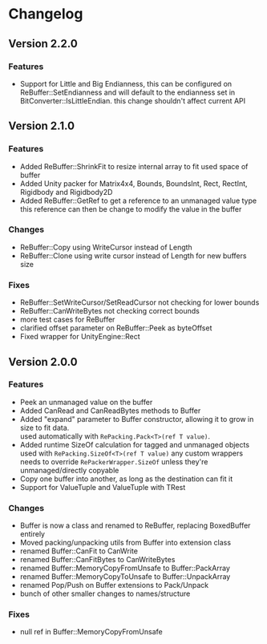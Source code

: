 # Changelog


## Version 2.2.0
### Features
- Support for Little and Big Endianness, this can be configured on ReBuffer::SetEndianness and will default to the endianness set in BitConverter::IsLittleEndian.
    this change shouldn't affect current API

## Version 2.1.0
### Features
- Added ReBuffer::ShrinkFit to resize internal array to fit used space of buffer
- Added Unity packer for Matrix4x4, Bounds, BoundsInt, Rect, RectInt, Rigidbody and Rigidbody2D
- Added ReBuffer::GetRef to get a reference to an unmanaged value type  
    this reference can then be change to modify the value in the buffer

### Changes
- ReBuffer::Copy using WriteCursor instead of Length
- ReBuffer::Clone using write cursor instead of Length for new buffers size

### Fixes
- ReBuffer::SetWriteCursor/SetReadCursor not checking for lower bounds
- ReBuffer::CanWriteBytes not checking correct bounds
- more test cases for ReBuffer
- clarified offset parameter on ReBuffer::Peek as byteOffset
- Fixed wrapper for UnityEngine::Rect

## Version 2.0.0

### Features
- Peek an unmanaged value on the buffer
- Added CanRead and CanReadBytes methods to Buffer
- Added "expand" parameter to Buffer constructor, allowing it to grow in size to fit data.  
    used automatically with `RePacking.Pack<T>(ref T value)`.
- Added runtime SizeOf calculation for tagged and unmanaged objects  
    used with `RePacking.SizeOf<T>(ref T value)`
    any custom wrappers needs to override `RePackerWrapper.SizeOf` unless they're unmanaged/directly copyable
- Copy one buffer into another, as long as the destination can fit it
- Support for ValueTuple<T1> and ValueTuple with TRest

### Changes
- Buffer is now a class and renamed to ReBuffer, replacing BoxedBuffer entirely
- Moved packing/unpacking utils from Buffer into extension class
- renamed Buffer::CanFit to CanWrite
- renamed Buffer::CanFitBytes to CanWriteBytes
- renamed Buffer::MemoryCopyFromUnsafe to Buffer::PackArray
- renamed Buffer::MemoryCopyToUnsafe to Buffer::UnpackArray
- renamed Pop/Push on Buffer extensions to Pack/Unpack
- bunch of other smaller changes to names/structure

### Fixes
- null ref in Buffer::MemoryCopyFromUnsafe